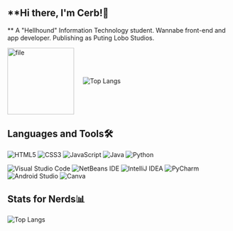 ## **Hi there, I'm Cerb!👋
** A "Hellhound" Information Technology student. Wannabe front-end and app developer. Publishing as Puting Lobo Studios.

<div style="display: flex; align-items: center; gap: 20px;">
  <img src="https://github.com/user-attachments/assets/33818bd0-0436-4797-8f43-f32a6bac19f3" alt="file" width="150" />
  <img src="https://github-readme-stats.vercel.app/api/top-langs/?username=moonlighthowling616&theme=tokyonight" alt="Top Langs" />
</div>

## **Languages and Tools🛠️** 

![HTML5](https://img.shields.io/badge/html5-%23E34F26.svg?style=for-the-badge&logo=html5&logoColor=white) 
![CSS3](https://img.shields.io/badge/css3-%231572B6.svg?style=for-the-badge&logo=css3&logoColor=white) ![JavaScript](https://img.shields.io/badge/javascript-%23323330.svg?style=for-the-badge&logo=javascript&logoColor=%23F7DF1E) 
![Java](https://img.shields.io/badge/java-%23ED8B00.svg?style=for-the-badge&logo=openjdk&logoColor=white) 
![Python](https://img.shields.io/badge/python-3670A0?style=for-the-badge&logo=python&logoColor=ffdd54)

![Visual Studio Code](https://img.shields.io/badge/Visual%20Studio%20Code-0078d7.svg?style=for-the-badge&logo=visual-studio-code&logoColor=white)
![NetBeans IDE](https://img.shields.io/badge/NetBeansIDE-1B6AC6.svg?style=for-the-badge&logo=apache-netbeans-ide&logoColor=white)
![IntelliJ IDEA](https://img.shields.io/badge/IntelliJIDEA-000000.svg?style=for-the-badge&logo=intellij-idea&logoColor=white)
![PyCharm](https://img.shields.io/badge/pycharm-143?style=for-the-badge&logo=pycharm&logoColor=black&color=black&labelColor=green)
![Android Studio](https://img.shields.io/badge/android%20studio-346ac1?style=for-the-badge&logo=android%20studio&logoColor=white)
![Canva](https://img.shields.io/badge/Canva-%2300C4CC.svg?style=for-the-badge&logo=Canva&logoColor=white)

## **Stats for Nerds📊**
![Top Langs](https://github-readme-stats.vercel.app/api/top-langs/?username=moonlighthowling616&theme=tokyonight)
